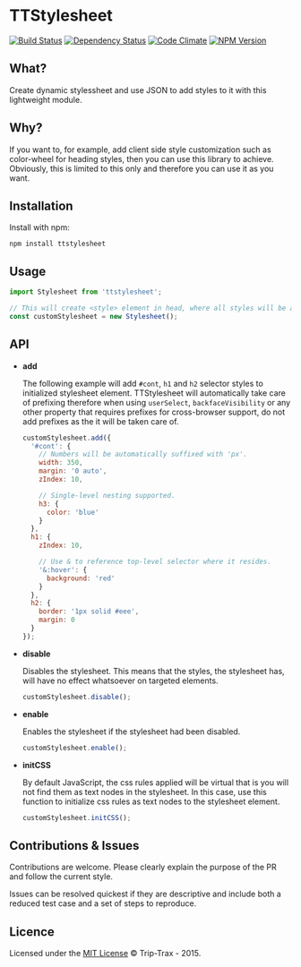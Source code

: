 # TTStylesheet
[![Build Status](https://img.shields.io/travis/Trip-Trax/TTStylesheet.svg?style=flat-square)](https://travis-ci.org/Trip-Trax/TTStylesheet)
[![Dependency Status](https://david-dm.org/Trip-Trax/TTStylesheet.svg?style=flat-square)](https://david-dm.org/Trip-Trax/TTStylesheet)
[![Code Climate](https://codeclimate.com/github/Trip-Trax/TTStylesheet/badges/gpa.svg)](https://codeclimate.com/github/Trip-Trax/TTStylesheet)
[![NPM Version](https://badge.fury.io/js/ttstylesheet.svg)](https://badge.fury.io/js/ttstylesheet)

## What?
Create dynamic stylessheet and use JSON to add styles to it with this lightweight module.

## Why?
If you want to, for example, add client side style customization such as color-wheel for heading styles, then you can use this library to achieve. Obviously, this is limited to this only and therefore you can use it as you want.

## Installation
Install with npm:
```shell
npm install ttstylesheet
```


## Usage
```javascript
import Stylesheet from 'ttstylesheet';

// This will create <style> element in head, where all styles will be added.
const customStylesheet = new Stylesheet();
```

## API
- **add**

    The following example will add `#cont`, `h1` and `h2` selector styles to initialized stylesheet element.
    TTStylesheet will automatically take care of prefixing therefore when using `userSelect`, `backfaceVisibility` or any other property that requires prefixes for cross-browser support, do not add prefixes as the it will be taken care of.

    ```javascript
    customStylesheet.add({
      '#cont': {
        // Numbers will be automatically suffixed with 'px'.
        width: 350,
        margin: '0 auto',
        zIndex: 10,

        // Single-level nesting supported.
        h3: {
          color: 'blue'
        }
      },
      h1: {
        zIndex: 10,

        // Use & to reference top-level selector where it resides.
        '&:hover': {
          background: 'red'
        }
      },
      h2: {
        border: '1px solid #eee',
        margin: 0
      }
    });
    ```

- **disable**

    Disables the stylesheet. This means that the styles, the stylesheet has, will have no effect whatsoever on targeted elements.

    ```javascript
    customStylesheet.disable();
    ```

- **enable**

    Enables the stylesheet if the stylesheet had been disabled.

    ```javascript
    customStylesheet.enable();
    ```

- **initCSS**

    By default JavaScript, the css rules applied will be virtual that is you will not find them as text nodes in the stylesheet.
    In this case, use this function to initialize css rules as text nodes to the stylesheet element.

    ```javascript
    customStylesheet.initCSS();
    ```

## Contributions & Issues
Contributions are welcome. Please clearly explain the purpose of the PR and follow the current style.

Issues can be resolved quickest if they are descriptive and include both a reduced test case and a set of steps to reproduce.

## Licence
Licensed under the [MIT License](LICENSE) © Trip-Trax - 2015.

